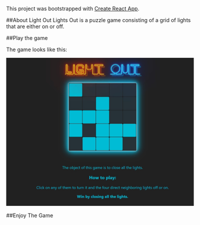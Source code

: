 This project was bootstrapped with [Create React App](https://github.com/facebook/create-react-app).

##About Light Out
Lights Out is a puzzle game consisting of a grid of lights that are
either on or off.

##Play the game

The game looks like this:

  <img src="/public/gameImg.png"/>

##Enjoy The Game
